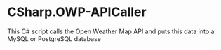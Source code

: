 # CSharp.OWP-APICaller
This C# script calls the Open Weather Map API and puts this data into a MySQL or PostgreSQL database
